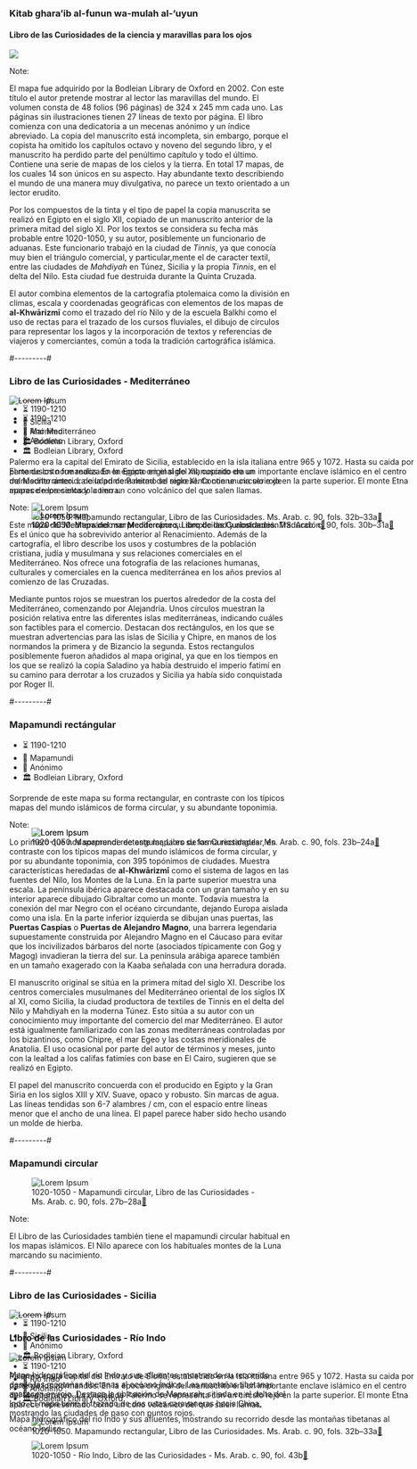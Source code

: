 ### Kitab ghara’ib al-funun wa-mulah al-‘uyun

#### Libro de las Curiosidades de la ciencia y maravillas para los ojos

![](images/bookcuriosities-portrait.jpg)

Note:

El mapa fue adquirido por la Bodleian Library de Oxford en 2002. Con este título el autor pretende mostrar al lector las maravillas del mundo. El volumen consta de 48 folios (96 páginas) de 324 x 245 mm cada uno. Las páginas sin ilustraciones tienen 27 líneas de texto por página. El libro comienza con una dedicatoria a un mecenas anónimo y un índice abreviado. La copia del manuscrito está incompleta, sin embargo, porque el copista ha omitido los capítulos octavo y noveno del segundo libro, y el manuscrito ha perdido parte del penúltimo capítulo y todo el último. Contiene una serie de mapas de los cielos y la tierra. En total 17 mapas, de los cuales 14 son únicos en su aspecto. Hay abundante texto describiendo el mundo de una manera muy divulgativa, no parece un texto orientado a un lector erudito.

Por los compuestos de la tinta y el tipo de papel la copia manuscrita se realizó en Egipto en el siglo XII, copiado de un manuscrito anterior de la primera mitad del siglo XI. Por los textos se considera su fecha más probable entre 1020-1050, y su autor, posiblemente un funcionario de aduanas. Este funcionario trabajó en la ciudad de *Tinnis*, ya que conocía muy bien el triángulo comercial, y particular,mente el de caracter textil, entre las ciudades de *Mahdiyah* en Túnez, Sicilia y la propia *Tinnis*, en el delta del Nilo. Esta ciudad fue destruida durante la Quinta Cruzada.

El autor combina elementos de la cartografía ptolemaica como la división en climas, escala y coordenadas geográficas con elementos de los mapas de **al-Khwārizmī** como el trazado del río Nilo y de la escuela Balkhi como el uso de rectas para el trazado de los cursos fluviales, el dibujo de círculos para representar los lagos y la incorporación de textos y referencias de viajeros y comerciantes, común a toda la tradición cartográfica islámica.

#---------#

### Libro de las Curiosidades - Mediterráneo


<div class="containerSlide">
  <div class="layout-1col fragment fade-out" style="position:absolute;" data-fragment-index="0">
      <img data-src="images/bookcuriosities-sicilia.jpg" alt="Lorem Ipsum">
  </div>
  <div class="wrapperSlide fragment fade-in" style="position:absolute;" data-fragment-index="0">
    <div class="slideText">
      <ul>
        <li>⏳ 1190-1210</li>
        <li>📜 Sicilia</li>
        <li>👳 Anónimo</li>
        <li>🏛 Bodleian Library, Oxford</li>
      </ul>
      <p>Palermo era la capital del Emirato de Sicilia, establecido en la isla italiana entre  965 y 1072. Hasta su caida por parte de los normandos. En la época original del manuscrito era un importante enclave islámico en el centro del Mediterráneo. La ciudad de Palermo se representa con un círculo rojo en la parte superior. El monte Etna aparece representado como un cono volcánico del que salen llamas.</p>
    </div>
    <div class="slideContent">
      <figure>
        <img data-src="images/bookcuriosities-sicilia.jpg" alt="Lorem Ipsum">
        <figcaption>1020-1050. Mapamundo rectangular, Libro de las Curiosidades. Ms. Arab. c. 90, fols. 32b–33a<a href="https://digital.bodleian.ox.ac.uk/inquire/p/b1c0ac35-45f5-4dd2-9ffd-f5d2b959843f" target="_blank">🔗</a></figcaption>
      </figure>
    </div>
  </div>
</div>


#---------#


<div class="wrapperSlideHorizontal">
  <div class="slideText">
    <ul>
      <li>⏳ 1190-1210</li>
      <li>📜 Mar Mediterráneo</li>
      <li>👳 Anónimo</li>
      <li>🏛 Bodleian Library, Oxford</li>
    </ul>
    <p>El manuscrito fue realizado en Egipto en el siglo XII, copiado de un manuscrito anterior de la primera mitad del siglo XI. Contiene una serie de mapas de los cielos y la tierra.</p>
  </div>
  <div class="slideContent">
    <div class="fragment fade-out" style="position:absolute;" data-fragment-index="0">
      <figure>
        <img  data-src="images/bookcuriosities-mediterranean.jpg" alt="Lorem Ipsum">
        <figcaption>1020-1050. Mapa del mar Mediterráneo, Libro de las Curiosidades. MS. Arab. c. 90, fols. 30b–31a<a href="https://digital.bodleian.ox.ac.uk/inquire/p/d6fc79a9-a87a-48cb-aebe-edd36c2158c6" target="_blank">🔗</a></figcaption>
      </figure>
    </div>
    <div class="fragment fade-in" style="position:absolute;" data-fragment-index="0">
      <figure>
        <img  data-src="images/bookcuriosities-mediterranean-trad.jpg" alt="Lorem Ipsum">
        <figcaption>1020-1050. Mapa del mar Mediterráneo, Libro de las Curiosidades. Traducción<a href="https://digital.bodleian.ox.ac.uk/inquire/p/d6fc79a9-a87a-48cb-aebe-edd36c2158c6" target="_blank">🔗</a></figcaption>
      </figure>
    </div>
  </div>
</div>



Note:

Este mapa del Mediterráneo sorprende opor su simplicidad y abstracción. Es el único que ha sobrevivido anterior al Renacimiento. Además de la cartografía, el libro describe los usos y costumbres de la población cristiana, judía y musulmana y sus relaciones comerciales en el Mediterráneo. Nos ofrece una fotografía de las relaciones humanas, culturales y comerciales en la cuenca mediterránea en los años previos al comienzo de las Cruzadas. 

Mediante puntos rojos se muestran los puertos alrededor de la costa del Mediterráneo, comenzando por Alejandría. Unos círculos muestran la posición relativa entre las diferentes islas mediterráneas, indicando cuáles son factibles para el comercio. Destacan dos rectángulos, en los que se muestran advertencias para las islas de Sicilia y Chipre, en manos de los normandos la primera y de Bizancio la segunda. Estos rectangulos posiblemente fueron añadidos al mapa original, ya que en los tiempos en los que se realizó la copia Saladino ya había destruido el imperio fatimí en su camino para derrotar a los cruzados y Sicilia ya había sido conquistada por Roger II.


#---------#


### Mapamundi rectángular

<div class="wrapperSlideHorizontal">
  <div class="slideText">
    <ul>
      <li>⏳ 1190-1210</li>
      <li>📜 Mapamundi</li>
      <li>👳 Anónimo</li>
      <li>🏛 Bodleian Library, Oxford</li>
    </ul>
    <p>Sorprende de este mapa  su forma rectangular, en contraste con los típicos mapas del mundo islámicos de forma circular, y su abundante toponimia.</p>
  </div>
  <div class="slideContent">
    <div style="position:absolute;" >
      <figure>
        <img  data-src="images/bookcuriosities-worldmap.jpg" alt="Lorem Ipsum">
        <figcaption>1020-1050. Mapamundi rectangular, Libro de las Curiosidades. Ms. Arab. c. 90, fols. 23b–24a<a href="https://digital.bodleian.ox.ac.uk/inquire/p/48645929-93bb-4629-8e1e-e1747ddca04f" target="_blank">🔗</a></figcaption>
      </figure>
    </div>
    <div class="fragment fade-in" style="position:absolute;" data-fragment-index="1">
      <figure>
        <img  data-src="images/bookcuriosities-worldmap-trad.png" alt="Lorem Ipsum">
        <figcaption></figcaption>
      </figure>
    </div>
  </div>
</div>



Note:

Lo primero que nos sorprende de este mapa es su forma rectangular, en contraste con los típicos mapas del mundo islámicos de forma circular, y por su abundante toponimia, con 395 topónimos de ciudades. Muestra características heredadas de **al-Khwārizmī** como el sistema de lagos en las fuentes del Nilo, los Montes de la Luna. En la parte superior muestra una escala. La península ibérica aparece destacada con un gran tamaño y en su interior aparece dibujado Gibraltar como un monte. Todavía muestra la conexión del mar Negro con el océano circundante, dejando Europa aislada como una isla. En la parte inferior izquierda se dibujan unas puertas, las **Puertas Caspias** o **Puertas de Alejandro Magno**, una barrera legendaria supuestamente construida por Alejandro Magno en el Cáucaso para evitar que los incivilizados bárbaros del norte (asociados típicamente con Gog y Magog) invadieran la tierra del sur. La península arábiga aparece también en un tamaño exagerado con la Kaaba señalada con una herradura dorada.

El manuscrito original se sitúa en la primera mitad del siglo XI. Describe los centros comerciales musulmanes del Mediterráneo oriental de los siglos IX al XI, como Sicilia, la ciudad productora de textiles de Tinnis en el delta del Nilo y Mahdiyah en la moderna Túnez. Esto sitúa a su autor con un conocimiento muy importante del comercio del mar Mediterráneo. El autor está igualmente familiarizado con las zonas mediterráneas controladas por los bizantinos, como Chipre, el mar Egeo y las costas meridionales de Anatolia. El uso ocasional por parte del autor de términos y meses, junto con la lealtad a los califas fatimíes con base en El Cairo, sugieren que se realizó en Egipto.

El papel del manuscrito concuerda con el producido en Egipto y la Gran Siria en los siglos XIII y XIV. Suave, opaco y robusto. Sin marcas de agua. Las líneas tendidas son 6-7 alambres / cm, con el espacio entre líneas menor que el ancho de una línea. El papel parece haber sido hecho usando un molde de hierba.

#---------#

### Mapamundi circular

<div class="containerSlide">
  <div class="layout-1col">
      <figure>
        <img data-src="images/bookcuriosities-circularworld.jpg" alt="Lorem Ipsum">
        <figcaption>1020-1050 - Mapamundi circular, Libro de las Curiosidades - Ms. Arab. c. 90, fols. 27b–28a<a href="https://digital.bodleian.ox.ac.uk/inquire/p/9fb56203-ad71-4a99-bd74-aacf3c381dae" target="_blank">🔗</a></figcaption>
      </figure>
  </div>
</div>


Note:

El Libro de las Curiosidades también tiene el mapamundi circular habitual en los mapas islámicos. El Nilo aparece con los habituales montes de la Luna marcando su nacimiento. 

#---------#

### Libro de las Curiosidades - Sicilia

<div class="containerSlide">
  <div class="layout-1col fragment fade-out" style="position:absolute;" data-fragment-index="0">
      <img data-src="images/bookcuriosities-sicilia.jpg" alt="Lorem Ipsum">
  </div>
  <div class="wrapperSlide fragment fade-in" style="position:absolute;" data-fragment-index="0">
    <div class="slideText">
      <ul>
        <li>⏳ 1190-1210</li>
        <li>📜 Sicilia</li>
        <li>👳 Anónimo</li>
        <li>🏛 Bodleian Library, Oxford</li>
      </ul>
      <p>Palermo era la capital del Emirato de Sicilia, establecido en la isla italiana entre  965 y 1072. Hasta su caida por parte de los normandos. En la época original del manuscrito era un importante enclave islámico en el centro del Mediterráneo. La ciudad de Palermo se representa con un círculo rojo en la parte superior. El monte Etna aparece representado como un cono volcánico del que salen llamas.</p>
    </div>
    <div class="slideContent">
      <figure>
        <img data-src="images/bookcuriosities-sicilia.jpg" alt="Lorem Ipsum">
        <figcaption>1020-1050. Mapamundo rectangular, Libro de las Curiosidades. Ms. Arab. c. 90, fols. 32b–33a<a href="https://digital.bodleian.ox.ac.uk/inquire/p/b1c0ac35-45f5-4dd2-9ffd-f5d2b959843f" target="_blank">🔗</a></figcaption>
      </figure>
    </div>
  </div>
</div>

#---------#

### Libro de las Curiosidades - Río Indo

<div class="containerSlide">
  <div class="layout-1col fragment fade-out" style="position:absolute;" data-fragment-index="0">
      <img data-src="images/bookcuriosities-indo.jpg" alt="Lorem Ipsum">
  </div>
  <div class="wrapperSlide fragment fade-in" style="position:absolute;" data-fragment-index="0">
    <div class="slideText">
      <ul>
        <li>⏳ 1190-1210</li>
        <li>📜 Río Indo</li>
        <li>👳 Anónimo</li>
        <li>🏛 Bodleian Library, Oxford</li>
      </ul>
      <p>Mapa hidrográfico del río Indo y sus afluentes, mostrando su recorrido desde las montañas tibetanas al océano Índico.</p>
    </div>
    <div class="slideContent">
      <figure>
        <img class="full" style="max-height:60vh" data-src="images/bookcuriosities-indo.jpg" alt="Lorem Ipsum">
        <figcaption>1020-1050 - Río Indo, Libro de las Curiosidades - Ms. Arab. c. 90, fol. 43b<a href="https://digital.bodleian.ox.ac.uk/inquire/p/4b20c0c3-5f52-45ef-8831-735d94269f73" target="_blank">🔗</a></figcaption>
      </figure>
    </div>
  </div>
</div>

Note:

Mapa hidrográfico del río Indo y sus afluentes, mostrando su recorrido desde las montañas tibetanas al océano Índico. Las montañas tibetanas aparecen en rojo. Destaca la ubicación de Mansurah, sitiada en el delta del Indo. El mapa tiene el trazado de dos rutas caravaneras hacia China, mostrando las ciudades de paso con puntos rojos.
